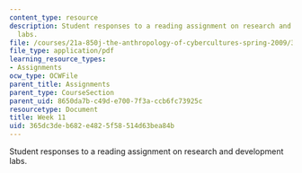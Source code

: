 ```yaml
---
content_type: resource
description: Student responses to a reading assignment on research and development
  labs.
file: /courses/21a-850j-the-anthropology-of-cybercultures-spring-2009/365dc3deb682e4825f58514d63bea84b_MIT21A_850Js09_week11.pdf
file_type: application/pdf
learning_resource_types:
- Assignments
ocw_type: OCWFile
parent_title: Assignments
parent_type: CourseSection
parent_uid: 8650da7b-c49d-e700-7f3a-ccb6fc73925c
resourcetype: Document
title: Week 11
uid: 365dc3de-b682-e482-5f58-514d63bea84b
---
```

Student responses to a reading assignment on research and development labs.

